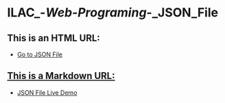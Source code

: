 # ILAC_-_Web-Programing_-_JSON_File



## This is an HTML URL:
- <a href="https://fadyos.github.io/ILAC_-_Web-Programing_-_JSON_File/simpleJSONFile.json"> Go to JSON File

## This is a Markdown URL:
- [JSON File Live Demo](https://fadyos.github.io/ILAC_-_Web-Programing_-_JSON_File/simpleJSONFile.json)
